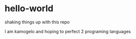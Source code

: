 # hello-world
shaking things up with this repo

I am kamogelo and hoping to perfect 2 programing languages
